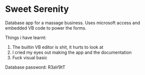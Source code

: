 # Sweet Serenity
Database app for a massage business. Uses microsoft access and embedded VB code to power the forms.

Things i have learnt:
  1. The builtin VB editor is shit, it hurts to look at
  2. I cried my eyes out making the app and the documentation
  3. Fuck visual basic

Database password: R3aV9tT
